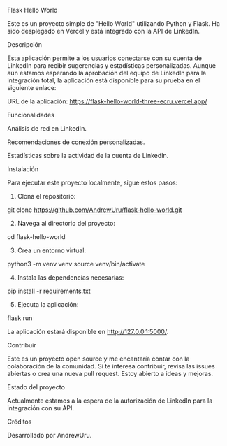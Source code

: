 
Flask Hello World

Este es un proyecto simple de "Hello World" utilizando Python y Flask. Ha sido desplegado en Vercel y está integrado con la API de LinkedIn.

Descripción

Esta aplicación permite a los usuarios conectarse con su cuenta de LinkedIn para recibir sugerencias y estadísticas personalizadas. Aunque aún estamos esperando la aprobación del equipo de LinkedIn para la integración total, la aplicación está disponible para su prueba en el siguiente enlace:

URL de la aplicación: https://flask-hello-world-three-ecru.vercel.app/

Funcionalidades

Análisis de red en LinkedIn.

Recomendaciones de conexión personalizadas.

Estadísticas sobre la actividad de la cuenta de LinkedIn.


Instalación

Para ejecutar este proyecto localmente, sigue estos pasos:

1. Clona el repositorio:

git clone https://github.com/AndrewUru/flask-hello-world.git


2. Navega al directorio del proyecto:

cd flask-hello-world


3. Crea un entorno virtual:

python3 -m venv venv
source venv/bin/activate


4. Instala las dependencias necesarias:

pip install -r requirements.txt


5. Ejecuta la aplicación:

flask run



La aplicación estará disponible en http://127.0.0.1:5000/.

Contribuir

Este es un proyecto open source y me encantaría contar con la colaboración de la comunidad. Si te interesa contribuir, revisa las issues abiertas o crea una nueva pull request. Estoy abierto a ideas y mejoras.



Estado del proyecto

Actualmente estamos a la espera de la autorización de LinkedIn para la integración con su API.

Créditos

Desarrollado por AndrewUru.




